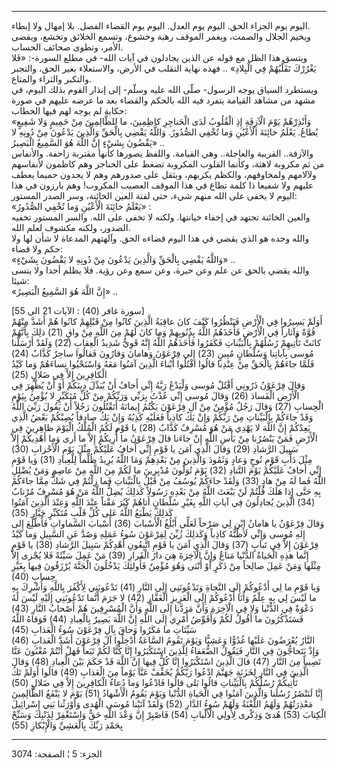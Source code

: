 ------------------------------------------------------------------------

اليوم يوم الجزاء الحق. اليوم يوم العدل. اليوم يوم القضاء الفصل. بلا
إمهال ولا إبطاء.  
ويخيم الجلال والصمت، ويغمر الموقف رهبة وخشوع، وتسمع الخلائق وتخشع، ويقضى
الأمر، وتطوى صحائف الحساب.  
ويتسق هذا الظل مع قوله عن الذين يجادلون في آيات الله- في مطلع السورة-:
«فَلا يَغْرُرْكَ تَقَلُّبُهُمْ فِي الْبِلادِ» .. فهذه نهاية التقلب في الأرض، والاستعلاء
بغير الحق، والتجبر والتكبر والثراء والمتاع.  
ويستطرد السياق يوجه الرسول- صلّى الله عليه وسلّم- إلى إنذار القوم بذلك
اليوم، في مشهد من مشاهد القيامة يتفرد فيه الله بالحكم والقضاء بعد ما
عرضه عليهم في صورة حكاية لم يوجه لهم فيها الخطاب:  
«وَأَنْذِرْهُمْ يَوْمَ الْآزِفَةِ إِذِ الْقُلُوبُ لَدَى الْحَناجِرِ كاظِمِينَ، ما لِلظَّالِمِينَ مِنْ حَمِيمٍ
وَلا شَفِيعٍ يُطاعُ. يَعْلَمُ خائِنَةَ الْأَعْيُنِ وَما تُخْفِي الصُّدُورُ. وَاللَّهُ يَقْضِي بِالْحَقِّ
وَالَّذِينَ يَدْعُونَ مِنْ دُونِهِ لا يَقْضُونَ بِشَيْءٍ إِنَّ اللَّهَ هُوَ السَّمِيعُ الْبَصِيرُ» ..  
والآزفة.. القريبة والعاجلة.. وهي القيامة. واللفظ يصورها كأنها مقتربة
زاحفة. والأنفاس من ثم مكروبة لاهثة، وكأنما القلوب المكروبة تضغط على
الحناجر وهم كاظمون لأنفاسهم ولآلامهم ولمخاوفهم، والكظم يكربهم، ويثقل على
صدورهم وهم لا يجدون حميما يعطف عليهم ولا شفيعا ذا كلمة تطاع في هذا
الموقف العصيب المكروب! وهم بارزون في هذا اليوم لا يخفى على الله منهم
شيء، حتى لفتة العين الخائنة، وسر الصدر المستور:  
«يَعْلَمُ خائِنَةَ الْأَعْيُنِ وَما تُخْفِي الصُّدُورُ» :  
والعين الخائنة تجتهد في إخفاء خيانتها. ولكنه لا تخفى على الله. والسر
المستور تخفيه الصدور، ولكنه مكشوف لعلم الله.  
والله وحده هو الذي يقضي في هذا اليوم قضاءه الحق. وآلهتهم المدعاة لا شأن
لها ولا حكم ولا قضاء:  
«وَاللَّهُ يَقْضِي بِالْحَقِّ وَالَّذِينَ يَدْعُونَ مِنْ دُونِهِ لا يَقْضُونَ بِشَيْءٍ» ..  
والله يقضي بالحق عن علم وعن خبرة، وعن سمع وعن رؤية. فلا يظلم أحدا ولا
ينسى شيئا:  
«إِنَّ اللَّهَ هُوَ السَّمِيعُ الْبَصِيرُ» ..  
  
\[سورة غافر (40) : الآيات 21 الى 55\]  
أَوَلَمْ يَسِيرُوا فِي الْأَرْضِ فَيَنْظُرُوا كَيْفَ كانَ عاقِبَةُ الَّذِينَ كانُوا مِنْ قَبْلِهِمْ كانُوا هُمْ
أَشَدَّ مِنْهُمْ قُوَّةً وَآثاراً فِي الْأَرْضِ فَأَخَذَهُمُ اللَّهُ بِذُنُوبِهِمْ وَما كانَ لَهُمْ مِنَ اللَّهِ مِنْ
واقٍ (21) ذلِكَ بِأَنَّهُمْ كانَتْ تَأْتِيهِمْ رُسُلُهُمْ بِالْبَيِّناتِ فَكَفَرُوا فَأَخَذَهُمُ اللَّهُ إِنَّهُ قَوِيٌّ
شَدِيدُ الْعِقابِ (22) وَلَقَدْ أَرْسَلْنا مُوسى بِآياتِنا وَسُلْطانٍ مُبِينٍ (23) إِلى فِرْعَوْنَ
وَهامانَ وَقارُونَ فَقالُوا ساحِرٌ كَذَّابٌ (24) فَلَمَّا جاءَهُمْ بِالْحَقِّ مِنْ عِنْدِنا قالُوا
اقْتُلُوا أَبْناءَ الَّذِينَ آمَنُوا مَعَهُ وَاسْتَحْيُوا نِساءَهُمْ وَما كَيْدُ الْكافِرِينَ إِلاَّ فِي
ضَلالٍ (25)  
وَقالَ فِرْعَوْنُ ذَرُونِي أَقْتُلْ مُوسى وَلْيَدْعُ رَبَّهُ إِنِّي أَخافُ أَنْ يُبَدِّلَ دِينَكُمْ أَوْ أَنْ يُظْهِرَ
فِي الْأَرْضِ الْفَسادَ (26) وَقالَ مُوسى إِنِّي عُذْتُ بِرَبِّي وَرَبِّكُمْ مِنْ كُلِّ مُتَكَبِّرٍ لا يُؤْمِنُ
بِيَوْمِ الْحِسابِ (27) وَقالَ رَجُلٌ مُؤْمِنٌ مِنْ آلِ فِرْعَوْنَ يَكْتُمُ إِيمانَهُ أَتَقْتُلُونَ رَجُلاً أَنْ
يَقُولَ رَبِّيَ اللَّهُ وَقَدْ جاءَكُمْ بِالْبَيِّناتِ مِنْ رَبِّكُمْ وَإِنْ يَكُ كاذِباً فَعَلَيْهِ كَذِبُهُ وَإِنْ يَكُ
صادِقاً يُصِبْكُمْ بَعْضُ الَّذِي يَعِدُكُمْ إِنَّ اللَّهَ لا يَهْدِي مَنْ هُوَ مُسْرِفٌ كَذَّابٌ (28) يا قَوْمِ
لَكُمُ الْمُلْكُ الْيَوْمَ ظاهِرِينَ فِي الْأَرْضِ فَمَنْ يَنْصُرُنا مِنْ بَأْسِ اللَّهِ إِنْ جاءَنا قالَ
فِرْعَوْنُ ما أُرِيكُمْ إِلاَّ ما أَرى وَما أَهْدِيكُمْ إِلاَّ سَبِيلَ الرَّشادِ (29) وَقالَ الَّذِي آمَنَ
يا قَوْمِ إِنِّي أَخافُ عَلَيْكُمْ مِثْلَ يَوْمِ الْأَحْزابِ (30)  
مِثْلَ دَأْبِ قَوْمِ نُوحٍ وَعادٍ وَثَمُودَ وَالَّذِينَ مِنْ بَعْدِهِمْ وَمَا اللَّهُ يُرِيدُ ظُلْماً لِلْعِبادِ
(31) وَيا قَوْمِ إِنِّي أَخافُ عَلَيْكُمْ يَوْمَ التَّنادِ (32) يَوْمَ تُوَلُّونَ مُدْبِرِينَ ما لَكُمْ مِنَ
اللَّهِ مِنْ عاصِمٍ وَمَنْ يُضْلِلِ اللَّهُ فَما لَهُ مِنْ هادٍ (33) وَلَقَدْ جاءَكُمْ يُوسُفُ مِنْ قَبْلُ
بِالْبَيِّناتِ فَما زِلْتُمْ فِي شَكٍّ مِمَّا جاءَكُمْ بِهِ حَتَّى إِذا هَلَكَ قُلْتُمْ لَنْ يَبْعَثَ اللَّهُ مِنْ
بَعْدِهِ رَسُولاً كَذلِكَ يُضِلُّ اللَّهُ مَنْ هُوَ مُسْرِفٌ مُرْتابٌ (34) الَّذِينَ يُجادِلُونَ فِي آياتِ
اللَّهِ بِغَيْرِ سُلْطانٍ أَتاهُمْ كَبُرَ مَقْتاً عِنْدَ اللَّهِ وَعِنْدَ الَّذِينَ آمَنُوا كَذلِكَ يَطْبَعُ اللَّهُ
عَلى كُلِّ قَلْبِ مُتَكَبِّرٍ جَبَّارٍ (35)  
وَقالَ فِرْعَوْنُ يا هامانُ ابْنِ لِي صَرْحاً لَعَلِّي أَبْلُغُ الْأَسْبابَ (36) أَسْبابَ السَّماواتِ
فَأَطَّلِعَ إِلى إِلهِ مُوسى وَإِنِّي لَأَظُنُّهُ كاذِباً وَكَذلِكَ زُيِّنَ لِفِرْعَوْنَ سُوءُ عَمَلِهِ وَصُدَّ عَنِ
السَّبِيلِ وَما كَيْدُ فِرْعَوْنَ إِلاَّ فِي تَبابٍ (37) وَقالَ الَّذِي آمَنَ يا قَوْمِ اتَّبِعُونِ أَهْدِكُمْ
سَبِيلَ الرَّشادِ (38) يا قَوْمِ إِنَّما هذِهِ الْحَياةُ الدُّنْيا مَتاعٌ وَإِنَّ الْآخِرَةَ هِيَ دارُ
الْقَرارِ (39) مَنْ عَمِلَ سَيِّئَةً فَلا يُجْزى إِلاَّ مِثْلَها وَمَنْ عَمِلَ صالِحاً مِنْ ذَكَرٍ أَوْ أُنْثى
وَهُوَ مُؤْمِنٌ فَأُولئِكَ يَدْخُلُونَ الْجَنَّةَ يُرْزَقُونَ فِيها بِغَيْرِ حِسابٍ (40)  
وَيا قَوْمِ ما لِي أَدْعُوكُمْ إِلَى النَّجاةِ وَتَدْعُونَنِي إِلَى النَّارِ (41) تَدْعُونَنِي لِأَكْفُرَ
بِاللَّهِ وَأُشْرِكَ بِهِ ما لَيْسَ لِي بِهِ عِلْمٌ وَأَنَا أَدْعُوكُمْ إِلَى الْعَزِيزِ الْغَفَّارِ (42) لا
جَرَمَ أَنَّما تَدْعُونَنِي إِلَيْهِ لَيْسَ لَهُ دَعْوَةٌ فِي الدُّنْيا وَلا فِي الْآخِرَةِ وَأَنَّ مَرَدَّنا إِلَى
اللَّهِ وَأَنَّ الْمُسْرِفِينَ هُمْ أَصْحابُ النَّارِ (43) فَسَتَذْكُرُونَ ما أَقُولُ لَكُمْ وَأُفَوِّضُ أَمْرِي
إِلَى اللَّهِ إِنَّ اللَّهَ بَصِيرٌ بِالْعِبادِ (44) فَوَقاهُ اللَّهُ سَيِّئاتِ ما مَكَرُوا وَحاقَ بِآلِ
فِرْعَوْنَ سُوءُ الْعَذابِ (45)  
النَّارُ يُعْرَضُونَ عَلَيْها غُدُوًّا وَعَشِيًّا وَيَوْمَ تَقُومُ السَّاعَةُ أَدْخِلُوا آلَ فِرْعَوْنَ أَشَدَّ
الْعَذابِ (46) وَإِذْ يَتَحاجُّونَ فِي النَّارِ فَيَقُولُ الضُّعَفاءُ لِلَّذِينَ اسْتَكْبَرُوا إِنَّا كُنَّا
لَكُمْ تَبَعاً فَهَلْ أَنْتُمْ مُغْنُونَ عَنَّا نَصِيباً مِنَ النَّارِ (47) قالَ الَّذِينَ اسْتَكْبَرُوا إِنَّا
كُلٌّ فِيها إِنَّ اللَّهَ قَدْ حَكَمَ بَيْنَ الْعِبادِ (48) وَقالَ الَّذِينَ فِي النَّارِ لِخَزَنَةِ جَهَنَّمَ
ادْعُوا رَبَّكُمْ يُخَفِّفْ عَنَّا يَوْماً مِنَ الْعَذابِ (49) قالُوا أَوَلَمْ تَكُ تَأْتِيكُمْ رُسُلُكُمْ
بِالْبَيِّناتِ قالُوا بَلى قالُوا فَادْعُوا وَما دُعاءُ الْكافِرِينَ إِلاَّ فِي ضَلالٍ (50)  
إِنَّا لَنَنْصُرُ رُسُلَنا وَالَّذِينَ آمَنُوا فِي الْحَياةِ الدُّنْيا وَيَوْمَ يَقُومُ الْأَشْهادُ (51) يَوْمَ
لا يَنْفَعُ الظَّالِمِينَ مَعْذِرَتُهُمْ وَلَهُمُ اللَّعْنَةُ وَلَهُمْ سُوءُ الدَّارِ (52) وَلَقَدْ آتَيْنا مُوسَى
الْهُدى وَأَوْرَثْنا بَنِي إِسْرائِيلَ الْكِتابَ (53) هُدىً وَذِكْرى لِأُولِي الْأَلْبابِ (54) فَاصْبِرْ
إِنَّ وَعْدَ اللَّهِ حَقٌّ وَاسْتَغْفِرْ لِذَنْبِكَ وَسَبِّحْ بِحَمْدِ رَبِّكَ بِالْعَشِيِّ وَالْإِبْكارِ (55)

------------------------------------------------------------------------

الجزء: 5 ¦ الصفحة: 3074
